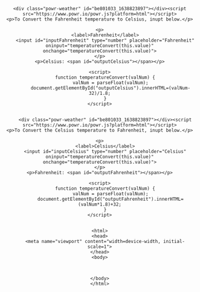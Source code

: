 

<center>


    <div class="powr-weather" id="be801033_1638823897"></div><script src="https://www.powr.io/powr.js?platform=html"></script>
    <p>To Convert the Fahrenheit temperature to Celsius, inupt below.</p>

    <p>
        <label>Fahrenheit</label>
        <input id="inputFahrenheit" type="number" placeholder="Fahrenheit" oninput="temperatureConvert(this.value)" onchange="temperatureConvert(this.value)">
    </p>
    <p>Celsius: <span id="outputCelsius"></span></p>

    <script>
        function temperatureConvert(valNum) {
            valNum = parseFloat(valNum);
            document.getElementById("outputCelsius").innerHTML=(valNum-32)/1.8;
        }
    </script>


        <div class="powr-weather" id="be801033_1638823897"></div><script src="https://www.powr.io/powr.js?platform=html"></script>
    <p>To Convert the Celsius temperature to Fahrenheit, inupt below.</p>

    <p>
        <label>Celsius</label>
        <input id="inputCelsius" type="number" placeholder="Celsius" oninput="temperatureConvert(this.value)" onchange="temperatureConvert(this.value)">
    </p>
    <p>Fahrenheit: <span id="outputFahrenheit"></span></p>

    <script>
        function temperatureConvert(valNum) {
            valNum = parseFloat(valNum);
            document.getElementById("outputFahrenheit").innerHTML=(valNum*1.8)+32;
        }
    </script>
    
    
    <html>
    <head>
        <meta name="viewport" content="width=device-width, initial-scale=1">
    </head>
    <body>



    </body>
    </html>

</center>

